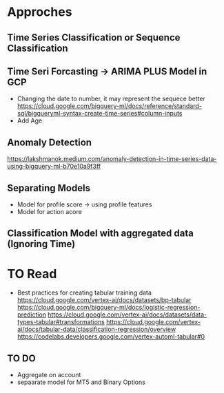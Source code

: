 # Approches
## Time Series Classification or Sequence Classification
## Time Seri Forcasting -> ARIMA PLUS Model in GCP
- Changing the date to number, it may represent the sequece better
https://cloud.google.com/bigquery-ml/docs/reference/standard-sql/bigqueryml-syntax-create-time-series#column-inputs
- Add Age

## Anomaly Detection
https://lakshmanok.medium.com/anomaly-detection-in-time-series-data-using-bigquery-ml-b70e10a9f3ff

## Separating Models
- Model for profile score -> using profile features
- Model for action acore 

## Classification Model with aggregated data (Ignoring Time)

# TO Read
- Best practices for creating tabular training data 
https://cloud.google.com/vertex-ai/docs/datasets/bp-tabular
https://cloud.google.com/bigquery-ml/docs/logistic-regression-prediction
https://cloud.google.com/vertex-ai/docs/datasets/data-types-tabular#transformations
https://cloud.google.com/vertex-ai/docs/tabular-data/classification-regression/overview
https://codelabs.developers.google.com/vertex-automl-tabular#0

## TO DO
- Aggregate on account
- sepaarate model for MT5 and Binary Options